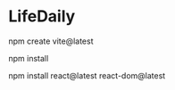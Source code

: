 # LifeDaily

<p>npm create vite@latest</p>
<p>npm install</p>
<p>npm install react@latest react-dom@latest</p>